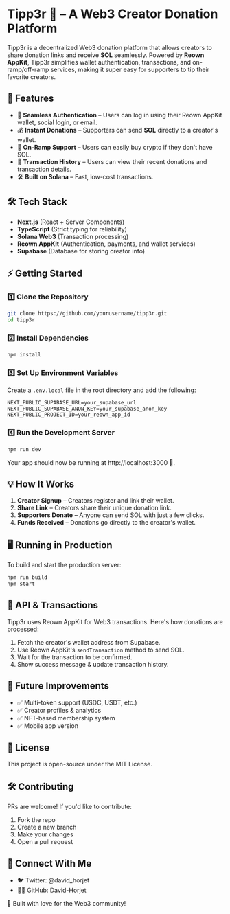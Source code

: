# Tipp3r 💸 – A Web3 Creator Donation Platform

Tipp3r is a decentralized Web3 donation platform that allows creators to share donation links and receive **SOL** seamlessly. Powered by **Reown AppKit**, Tipp3r simplifies wallet authentication, transactions, and on-ramp/off-ramp services, making it super easy for supporters to tip their favorite creators.

## 🚀 Features

- 🔑 **Seamless Authentication** – Users can log in using their Reown AppKit wallet, social login, or email.
- 💰 **Instant Donations** – Supporters can send **SOL** directly to a creator's wallet.
- 🔄 **On-Ramp Support** – Users can easily buy crypto if they don't have SOL.
- 📜 **Transaction History** – Users can view their recent donations and transaction details.
- 🛠️ **Built on Solana** – Fast, low-cost transactions.

## 🛠️ Tech Stack

- **Next.js** (React + Server Components)
- **TypeScript** (Strict typing for reliability)
- **Solana Web3** (Transaction processing)
- **Reown AppKit** (Authentication, payments, and wallet services)
- **Supabase** (Database for storing creator info)

## ⚡ Getting Started

### 1️⃣ Clone the Repository

```sh
git clone https://github.com/yourusername/tipp3r.git
cd tipp3r
```

### 2️⃣ Install Dependencies

```sh
npm install
```

### 3️⃣ Set Up Environment Variables

Create a `.env.local` file in the root directory and add the following:

```env
NEXT_PUBLIC_SUPABASE_URL=your_supabase_url
NEXT_PUBLIC_SUPABASE_ANON_KEY=your_supabase_anon_key
NEXT_PUBLIC_PROJECT_ID=your_reown_app_id
```

### 4️⃣ Run the Development Server

```sh
npm run dev
```

Your app should now be running at http://localhost:3000 🚀.

## 💡 How It Works

1. **Creator Signup** – Creators register and link their wallet.
2. **Share Link** – Creators share their unique donation link.
3. **Supporters Donate** – Anyone can send SOL with just a few clicks.
4. **Funds Received** – Donations go directly to the creator's wallet.

## 🖥️ Running in Production

To build and start the production server:

```sh
npm run build
npm start
```

## 🔗 API & Transactions

Tipp3r uses Reown AppKit for Web3 transactions. Here's how donations are processed:

1. Fetch the creator's wallet address from Supabase.
2. Use Reown AppKit's `sendTransaction` method to send SOL.
3. Wait for the transaction to be confirmed.
4. Show success message & update transaction history.

## 🎯 Future Improvements

- ✅ Multi-token support (USDC, USDT, etc.)
- ✅ Creator profiles & analytics
- ✅ NFT-based membership system
- ✅ Mobile app version

## 📜 License

This project is open-source under the MIT License.

## 🛠️ Contributing

PRs are welcome! If you'd like to contribute:

1. Fork the repo
2. Create a new branch
3. Make your changes
4. Open a pull request

## 🔗 Connect With Me

- 🐦 Twitter: @david_horjet
- 👨‍💻 GitHub: David-Horjet

💙 Built with love for the Web3 community!
